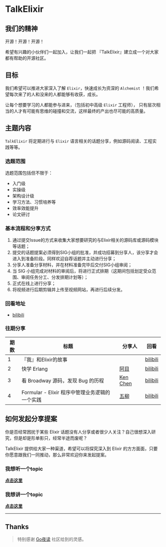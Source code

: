 # TalkElixir

## 我们的精神

开源！开源！开源！

希望有兴趣的小伙伴们一起加入，让我们一起把 『TalkElixir』建立成一个对大家都有帮助的开源社区。

## 目标

我们希望可以推进大家深入了解 `Elixir`，快速成长为资深的 `Alchemist` ！我们希望每次来了的人和没来的人都能够有收获，成长。

让每个想要学习的人都能参与进来，（包括初中高级 `Elixir` 工程师）， 只有层次相当的人才有可能有思维的碰撞和交流，这样最终的产出也尽可能的高质量。

## 主题内容

`TalkElixir` 将定期进行与 `Elixir` 语言相关的话题分享，例如源码阅读、工程实践等等。

### 选题范围

选题范围包括但不限于：

- 入门级
- 实操级
- 架构设计级
- 学习方法、习惯培养等
- 效率效能提升
- 论文研讨

### 基本流程和分享方式

1. 通过提交Issue的方式来收集大家想要研究的与Elixir相关的源码库或源码模块等话题；
2. 提交的话题提案必须得到SIG小组的批准，并成功招募到分享人，该分享才会进入到准备阶段。同样欢迎自荐话题并主动进行分享；
3. 分享人准备分享材料，并在材料准备完毕后交付SIG小组审阅；
4. 当 SIG 小组完成对材料的审阅后，将进行正式排期（这期间包括划定受众范围、审阅任务分工、分发排期计划等）；
5. 正式在线上进行分享；
6. 将视频进行后期剪辑并上传至视频网站，再进行后续分发。

### 回看地址

- [bilibili](https://space.bilibili.com/4366834?spm_id_from=333.788.b_765f7570696e666f.2)

### 往期分享

| 期数 | 标题                 | 分享人                                 | 回看                                                     |
|------|----------------------|----------------------------------------|----------------------------------------------------------|
| 1    | 『我』和Elixir的故事 |                                        | [bilibili](https://www.bilibili.com/video/BV1LP4y1F7qU/) |
| 2    | 快学 Erlang          | [阿目](https://github.com/zhenyuanlau) | [bilibili](https://www.bilibili.com/video/BV13L4y1T7B6/) |
| 3    | 看 Broadway 源码，发现 Bug 的历程 | [Ken Chen](https://github.com/kenspirit) | [bilibili](https://www.bilibili.com/video/BV14Y411T7RV) |
| 4    | Formular - Elixir 程序中管理业务逻辑的一个实践 | [五柳](https://github.com/qhwa) | [bilibili](https://www.bilibili.com/video/BV11B4y1W7yN) |

## 如何发起分享提案

你是否经常困扰于某些 Elixir 话题没有人分享或者很少人关注？自己很想深入研究，但是却是形单影只，经常半途而废呢？

TalkElixir 提供给大家一种渠道，希望可以将探究深入到 Elixir 的方方面面，只要你愿意跟我们一同推动，那么非常欢迎你来发起提案。

### 我想听一个topic

[**点击这里**](https://github.com/TalkElixir/night/issues/new?assignees=zhenfeng-zhu&labels=%E5%88%86%E4%BA%AB%E8%AF%9D%E9%A2%98%2C+Elixir+%E5%A4%9C%E8%AF%BB&template=request.md&title=%E3%80%90%E6%88%91%E6%83%B3%E5%90%AC%E4%B8%80%E4%B8%AAtopic%E3%80%91)

### 我想讲一个topic

[**点击这里**](https://github.com/TalkElixir/night/issues/new?assignees=zhenfeng-zhu&labels=%E5%88%86%E4%BA%AB%E8%AF%9D%E9%A2%98&template=share.md&title=%E3%80%90%E5%88%86%E4%BA%AB%E8%AE%A1%E5%88%92%E3%80%91)

---

## Thanks

> 特别感谢 [Go夜读](https://github.com/talkgo/night) 社区给到的灵感。

